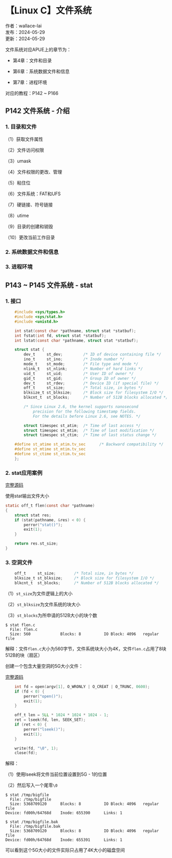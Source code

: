# 【Linux C】文件系统

作者：wallace-lai <br>
发布：2024-05-29 <br>
更新：2024-05-29 <br>

文件系统对应APUE上的章节为：

- 第4章：文件和目录

- 第6章：系统数据文件和信息

- 第7章：进程环境

对应的教程：P142 ~ P166

## P142 文件系统 - 介绍

### 1. 目录和文件

（1）获取文件属性

（2）文件访问权限

（3）umask

（4）文件权限的更改、管理

（5）粘住位

（6）文件系统：FAT和UFS

（7）硬链接、符号链接

（8）utime

（9）目录的创建和销毁

（10）更改当前工作目录

### 2. 系统数据文件和信息

### 3. 进程环境

## P143 ~ P145 文件系统 - stat

### 1. 接口

```c
    #include <sys/types.h>
    #include <sys/stat.h>
    #include <unistd.h>

    int stat(const char *pathname, struct stat *statbuf);
    int fstat(int fd, struct stat *statbuf);
    int lstat(const char *pathname, struct stat *statbuf);

    struct stat {
        dev_t     st_dev;         /* ID of device containing file */
        ino_t     st_ino;         /* Inode number */
        mode_t    st_mode;        /* File type and mode */
        nlink_t   st_nlink;       /* Number of hard links */
        uid_t     st_uid;         /* User ID of owner */
        gid_t     st_gid;         /* Group ID of owner */
        dev_t     st_rdev;        /* Device ID (if special file) */
        off_t     st_size;        /* Total size, in bytes */
        blksize_t st_blksize;     /* Block size for filesystem I/O */
        blkcnt_t  st_blocks;      /* Number of 512B blocks allocated */

        /* Since Linux 2.6, the kernel supports nanosecond
            precision for the following timestamp fields.
            For the details before Linux 2.6, see NOTES. */

        struct timespec st_atim;  /* Time of last access */
        struct timespec st_mtim;  /* Time of last modification */
        struct timespec st_ctim;  /* Time of last status change */

    #define st_atime st_atim.tv_sec      /* Backward compatibility */
    #define st_mtime st_mtim.tv_sec
    #define st_ctime st_ctim.tv_sec
    };
```

### 2. stat应用案例

[完整源码](https://github.com/wallace-lai/learn-apue/blob/main/src/fs/flen.c)

使用stat输出文件大小

```c
static off_t flen(const char *pathname)
{
    struct stat res;
    if (stat(pathname, &res) < 0) {
        perror("stat()");
        exit(1);
    }

    return res.st_size;
}
```

### 3. 空洞文件

```c
    off_t     st_size;        /* Total size, in bytes */
    blksize_t st_blksize;     /* Block size for filesystem I/O */
    blkcnt_t  st_blocks;      /* Number of 512B blocks allocated */
```

（1）`st_size`为文件逻辑上的大小

（2）`st_blksize`为文件系统的块大小

（3）`st_blocks`为所申请的512B大小的块个数

```shell
$ stat flen.c
  File: flen.c
  Size: 560             Blocks: 8          IO Block: 4096   regular file
```

解释：文件`flen.c`大小为560字节，文件系统块大小为4K，文件`flen.c`占用了8块512B的块（扇区）

创建一个包含大量空洞的5G大小文件：

[完整源码](https://github.com/wallace-lai/learn-apue/blob/main/src/fs/big.c)

```c
    int fd = open(argv[1], O_WRONLY | O_CREAT | O_TRUNC, 0600);
    if (fd < 0) {
        perror("open()");
        exit(1);
    }

    off_t len = 5LL * 1024 * 1024 * 1024 - 1;
    ret = lseek(fd, len, SEEK_SET);
    if (ret < 0) {
        perror("lseek()");
        exit(1);
    }

    write(fd, "\0", 1);
    close(fd);
```

解释：

（1）使用lseek将文件当前位置设置到5G - 1的位置

（2）然后写入一个尾零`\0`

```shell
$ stat /tmp/bigfile
  File: /tmp/bigfile
  Size: 5368709120      Blocks: 8          IO Block: 4096   regular file
Device: fd00h/64768d    Inode: 655390      Links: 1

$ stat /tmp/bigfile.bak
  File: /tmp/bigfile.bak
  Size: 5368709120      Blocks: 8          IO Block: 4096   regular file
Device: fd00h/64768d    Inode: 655391      Links: 1
```

可以看到这个5G大小的文件实际只占用了4K大小的磁盘空间

